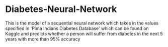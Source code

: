 # Diabetes-Neural-Network
This is the model of a sequential neural network which takes in the values specified in 'Pima Indians Diabetes Database' which can be found on Kaggle and predicts whether a person will suffer from diabetes in the next 5 years with more than 95% accuracy
